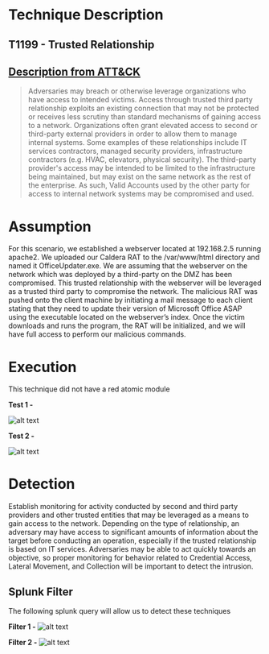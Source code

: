# Technique Description
## T1199 - Trusted Relationship
## [Description from ATT&CK](https://attack.mitre.org/techniques/T1199) 
>Adversaries may breach or otherwise leverage organizations who have access to intended victims. Access through trusted third party relationship exploits an existing connection that may not be protected or receives less scrutiny than standard mechanisms of gaining access to a network. Organizations often grant elevated access to second or third-party external providers in order to allow them to manage internal systems. Some examples of these relationships include IT services contractors, managed security providers, infrastructure contractors (e.g. HVAC, elevators, physical security). The third-party provider's access may be intended to be limited to the infrastructure being maintained, but may exist on the same network as the rest of the enterprise. As such, Valid Accounts used by the other party for access to internal network systems may be compromised and used.

# Assumption
For this scenario, we established a webserver located at 192.168.2.5 running apache2. We uploaded our Caldera RAT to the /var/www/html directory and named it OfficeUpdater.exe. We are assuming that the webserver on the network which was deployed by a third-party on the DMZ has been compromised. This trusted relationship with the webserver will be leveraged as a trusted third party to compromise the network. The malicious RAT was pushed onto the client machine by initiating a mail message to each client stating that they need to update their version of Microsoft Office ASAP using the executable located on the webserver’s index. Once the victim downloads and runs the program, the RAT will be initialized, and we will have full access to perform our malicious commands.

# Execution
This technique did not have a red atomic module

**Test 1 -**


![alt text](./Trusted%20Relationship%20-%20T1199/Trusted1.png)

**Test 2 -**

![alt text](./Screenshots/WMIC%20bypass%20using%20remote%20XSL%20file.JPG)

# Detection
Establish monitoring for activity conducted by second and third party providers and other trusted entities that may be leveraged as a means to gain access to the network. Depending on the type of relationship, an adversary may have access to significant amounts of information about the target before conducting an operation, especially if the trusted relationship is based on IT services. Adversaries may be able to act quickly towards an objective, so proper monitoring for behavior related to Credential Access, Lateral Movement, and Collection will be important to detect the intrusion.

## Splunk Filter
The following splunk query will allow us to detect these techniques

**Filter 1 -**
![alt text]()

**Filter 2 -**
![alt text]()
